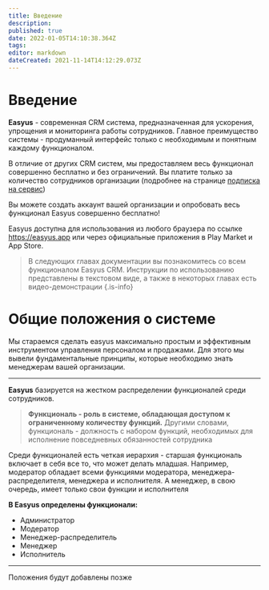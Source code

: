```yaml
---
title: Введение
description: 
published: true
date: 2022-01-05T14:10:38.364Z
tags: 
editor: markdown
dateCreated: 2021-11-14T14:12:29.073Z
---
```


# Введение
**Easyus** - современная CRM система, предназначенная для ускорения, упрощения и мониторинга работы сотрудников. Главное преимущество системы - продуманный интерфейс только с необходимым и понятным каждому функционалом.

В отличие от других CRM систем, мы предоставляем весь функционал совершенно бесплатно и без ограничений. Вы платите только за количество сотрудников организации (подробнее на странице <a href="/subscription">подписка на сервис</a>)

Вы можете создать аккаунт вашей организации и опробовать весь функционал Easyus совершенно бесплатно!

Easyus доступна для использования из любого браузера по ссылке https://easyus.app или через официальные приложения в Play Market и App Store.

> В следующих главах документации вы познакомитесь со всем функционалом Easyus CRM. Инструкции по использованию представлены в текстовом виде, а также в некоторых главах есть видео-демонстрации
{.is-info}









# Общие положения о системе

Мы стараемся сделать easyus максимально простым и эффективным инструментом управления персоналом и продажами. Для этого мы вывели фундаментальные принципы, которые необходимо знать менеджерам вашей организации. 

---
**Easyus** базируется на жестком распределении функционалей среди сотрудников. 
> **Функциональ - роль в системе, обладающая доступом к ограниченному количеству функций.** Другими словами, функциональ - должность с набором функций, необходимых для исполнение повседневных обязанностей сотрудника

Среди функционалей есть четкая иерархия - старшая функциональ включает в себя все то, что может делать младшая. Например, модератор обладает всеми функциями модератора, менеджера-распределителя, менеджера и исполнителя. А менеджер, в свою очередь, имеет только свои функции и исполнителя

**В Easyus определены функционали:**
- Администратор
- Модератор
- Менеджер-распределитель
- Менеджер
- Исполнитель

---

Положения будут добавлены позже